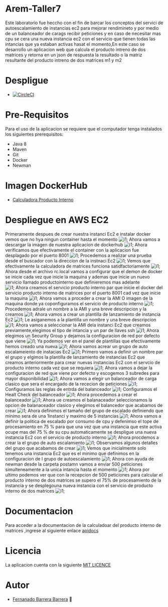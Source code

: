 # Arem-Taller7
Este laboratorio fue heccho con el fin de barcar los conceptos del servici de autoescalamiento de instancias ec2 para mejorar rendimineto y por medio de un balanceador de carags recibir peticiones y en caso de necesitar mas cpu se cera una nueva instancia ec2 con el servicio que tienen todas las intancias que ya estaban activas hasat el momento,En este caso se desarrollo un aplicacion web que calcula el producto intreno de dos matrices y retorna en un json de respuesta la resultado o la matriz resultante del producto intreno de dos matrices m1 y m2

# Despligue

  * [![CircleCI](https://circleci.com/gh/fernando-b15/Arem-Taller7.svg?style=svg&circle-token=949cace400f254fdd6e4aedb04b858a837217b14)](https://app.circleci.com/pipelines/github/fernando-b15/Arem-Taller7/1/workflows/525beb91-a0b8-4f98-8501-8095169fa5bc/jobs/1)

# Pre-Requisitos

Para el uso de la aplicacion se requiere que el computador tenga instalados los siguientes prerequisitos:

   * Java 8
   * Maven
   * Git
   * Docker
   * Newman
# Imagen DockerHub
  * [Calculadora Producto Interno](https://hub.docker.com/repository/docker/fernando15/calculadoraproductointerno)
  
# Despliegue en AWS EC2
Primeramente despues de crear nuestra instanci Ec2 e instalar docker vemos que no hya ningun container hasta el momento
![i1](https://github.com/fernando-b15/Arem-Taller7/blob/master/img/test1.PNG);
Ahora vamos a descargar la imagen de nuestra aplicacion de dockerhub
![i1](https://github.com/fernando-b15/Arem-Taller7/blob/master/img/test2.PNG);
Ahora verificamos que efectivamente el container con la aplicacion fue desplagado por el puerto 8001
![i1](https://github.com/fernando-b15/Arem-Taller7/blob/master/img/test3.PNG);
Procedemos a realizar una prueba desde  el buscador con la direccion de la instnaci Ec2
![i1](https://github.com/fernando-b15/Arem-Taller7/blob/master/img/test4.PNG);
Vemos que efectivamente la calculadora de matrices funciona satidfactoriamente
![i1](https://github.com/fernando-b15/Arem-Taller7/blob/master/img/test5.PNG);
Ahora desde el archivo rc.local vamos a configurar que el demon de docker se inicie cada vez que inicie la maquina y ademas que inicie un nuevo servicio llamado productointerno que definieremos mas adelante  
![i1](https://github.com/fernando-b15/Arem-Taller7/blob/master/img/test6.PNG);
Ahora creamos el servicio producto interno par que inicie el docker del servicio producto interno de matrices por el puerto 8001 cad vez que inicie la maquina
![i1](https://github.com/fernando-b15/Arem-Taller7/blob/master/img/test7.PNG);
Ahora vamos a proceder a crear la AMI O imagen de la maquina donde ya coponfiguramos el servicio de producto interno 
![i1](https://github.com/fernando-b15/Arem-Taller7/blob/master/img/test8.PNG);
Procedemos adrale un nombre a la AMI y una breve descripcion y la creamos
![i1](https://github.com/fernando-b15/Arem-Taller7/blob/master/img/test9.PNG);
Ahora vamos a crear un plantilla de lanzamiento de instancia Ec2
![i1](https://github.com/fernando-b15/Arem-Taller7/blob/master/img/test10.PNG);
Le asiganemos a la plantilla un nombre y una breve descripcion
![i1](https://github.com/fernando-b15/Arem-Taller7/blob/master/img/test11.PNG);
Ahora vamos a seleccionar la AMI dela instanci Ec2 que creamos previamente,elegimos el tipo de intancia y un par de llaves ssh
![i1](https://github.com/fernando-b15/Arem-Taller7/blob/master/img/test12.PNG);
Ahora elegimos un Security Group y dejamos la configuracion de red por defecto que viene
![i1](https://github.com/fernando-b15/Arem-Taller7/blob/master/img/test15.PNG);
Ya podemos ver en el panel de plantillas que efectivamente hemos creado una nueva
![i1](https://github.com/fernando-b15/Arem-Taller7/blob/master/img/test14.PNG);
Ahora vamos acrear un grupo de auto escalameiento de instacias Ec2
![i1](https://github.com/fernando-b15/Arem-Taller7/blob/master/img/test16.PNG);
Primero vamos a definir un nombre par el grupo y elgimos la plantilla de lanzamiento de instancias Ec2 que creamos anteriormente para crear nuevas instancias Ec2 con el servcio de producto interno cada vez que se requiera
![i1](https://github.com/fernando-b15/Arem-Taller7/blob/master/img/test17.PNG);
Ahora vamos a dejar la configuracion de red que viene por defecto y escogemos 3 subredes para mayor disponibilidad
![i1](https://github.com/fernando-b15/Arem-Taller7/blob/master/img/test18.PNG);
Ahora vamos a elegir un balanceador de carga clasico que sera el encargado de la rececion de peticiones
![i1](https://github.com/fernando-b15/Arem-Taller7/blob/master/img/test19.PNG);
Configuramos las reglas de entrda del balanceador
![i1](https://github.com/fernando-b15/Arem-Taller7/blob/master/img/test20.PNG);
Configuramos el Healt Check del balanceador 
![i1](https://github.com/fernando-b15/Arem-Taller7/blob/master/img/test21.PNG);
Ahora  procedemos a crear el balanceador
![i1](https://github.com/fernando-b15/Arem-Taller7/blob/master/img/test22.PNG);
Ahora ue creamos el balanaceador seleccionamos la opcion de balanaceador clasico y elegimos el balancedor que acabamos de crear
![i1](https://github.com/fernando-b15/Arem-Taller7/blob/master/img/test23.PNG);
Ahora definimos el tamaño del grupo de escalado definiendo que minimo sera de una 1instanci y maximo de 5 instancias
![i1](https://github.com/fernando-b15/Arem-Taller7/blob/master/img/test24.PNG);
Ahora vamos a definir la politica de escalado por consumo de cpu y defenimso el tope de procesamiento en 75 % para que una vez que una instancia que este activa ocupe mas del 75 % de su cpu automaticamente se  despligue  una nueva instancia Ec2 con el servicio de producto interno
![i1](https://github.com/fernando-b15/Arem-Taller7/blob/master/img/test25.PNG);
Ahora procdemos a crear la el grupo de auto escalamiento
![i1](https://github.com/fernando-b15/Arem-Taller7/blob/master/img/test26.PNG);
Observamos algunos detalles del grupo que acabamos de crear
![i1](https://github.com/fernando-b15/Arem-Taller7/blob/master/img/test27.PNG);
Vemos que inicialmente solo tenemos una instancia Ec2 que es el minimo que definimos en la configuracion de l grupo de autoescalamiento
![i1](https://github.com/fernando-b15/Arem-Taller7/blob/master/img/test30.PNG);
Ahora con ayuda de newman desde la carpeta postamn vamos a enviar 500 peticiones simulteneamente a la unica intancia hasta el momento
![i1](https://github.com/fernando-b15/Arem-Taller7/blob/master/img/test31.PNG);
Ahora por ultimo podemos ver que con la recepcion de 500 peticiones para calcular el producto interno de dos matrices se supero el 75% de procesamiento de la instancia y se desplegouna nueva instancia con el servicio de producto interno de dos matrices
![i1](https://github.com/fernando-b15/Arem-Taller7/blob/master/img/test28.PNG);

# Documentacion

Para acceder a la documentacion de la calculadoar del producto interno de matrices ,ingrese al siguiente enlace [apidocs](https://github.com/fernando-b15/Arem-Taller7/blob/master/apidocs) 

# Licencia

La aplicacion cuenta con la siguiente [MIT LICENCE](https://github.com/fernando-b15/Arem-Taller7/blob/master/LICENSE) 

# Autor

   * [Fernanado Barrera Barrera](https://github.com/fernando-b15) :guitar:
